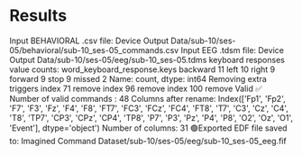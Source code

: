 # Results

Input BEHAVIORAL .csv file: Device Output Data/sub-10/ses-05/behavioral/sub-10_ses-05_commands.csv
Input EEG .tdsm file: Device Output Data/sub-10/ses-05/eeg/sub-10_ses-05.tdms
keyboard responses value counts:
 word_keyboard_response.keys
backward    11
left        10
right        9
forward      9
stop         9
missed       2
Name: count, dtype: int64
Removing extra triggers
index 71 remove
index 96 remove
index 100 remove
Valid ✅
Number of valid commands : 48
Columns after rename:
 Index(['Fp1', 'Fp2', 'F7', 'F3', 'Fz', 'F4', 'F8', 'FT7', 'FC3', 'FCz', 'FC4',
       'FT8', 'T7', 'C3', 'Cz', 'C4', 'T8', 'TP7', 'CP3', 'CPz', 'CP4', 'TP8',
       'P7', 'P3', 'Pz', 'P4', 'P8', 'O2', 'Oz', 'O1', 'Event'],
      dtype='object')
Number of columns: 31
🟢Exported EDF file saved to: Imagined Command Dataset/sub-10/ses-05/eeg/sub-10_ses-05_eeg.fif
